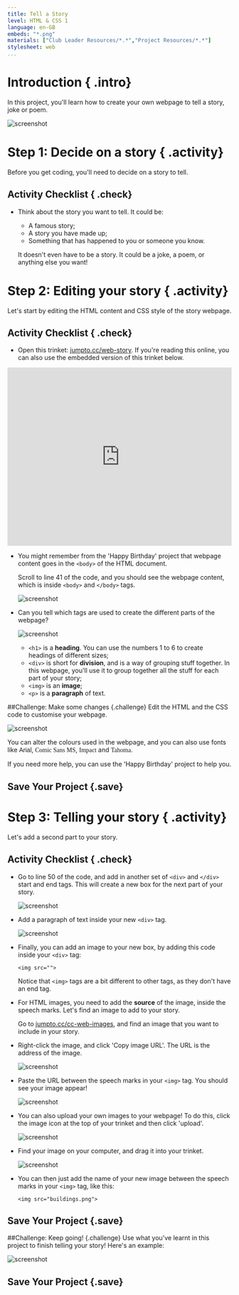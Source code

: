 ```yaml
---
title: Tell a Story
level: HTML & CSS 1
language: en-GB
embeds: "*.png"
materials: ["Club Leader Resources/*.*","Project Resources/*.*"]
stylesheet: web
...
```


# Introduction { .intro}

In this project, you'll learn how to create your own webpage to tell a story, joke or poem.

![screenshot](story-final.png)

# Step 1: Decide on a story { .activity}

Before you get coding, you'll need to decide on a story to tell.

## Activity Checklist { .check}

+ Think about the story you want to tell. It could be:
	+ A famous story;
	+ A story you have made up;
	+ Something that has happened to you or someone you know.

	It doesn't even have to be a story. It could be a joke, a poem, or anything else you want!

# Step 2: Editing your story { .activity}

Let's start by editing the HTML content and CSS style of the story webpage.

## Activity Checklist { .check}

+ Open this trinket: <a href="http://jumpto.cc/web-story" target="_blank">jumpto.cc/web-story</a>. If you're reading this online, you can also use the embedded version of this trinket below.

<div class="trinket">
	<iframe src="https://trinket.io/embed/html/8083cfebb3" width="100%" height="400" frameborder="0" marginwidth="0" marginheight="0" allowfullscreen>
	</iframe>
</div>

+ You might remember from the 'Happy Birthday' project that webpage content goes in the `<body>` of the HTML document.

	Scroll to line 41 of the code, and you should see the webpage content, which is inside `<body>` and `</body>` tags. 

	![screenshot](story-html.png)

+ Can you tell which tags are used to create the different parts of the webpage?

	![screenshot](story-elements.png)

	+ `<h1>` is a __heading__. You can use the numbers 1 to 6 to create headings of different sizes;
	+ `<div>` is short for __division__, and is a way of grouping stuff together. In this webpage, you'll use it to group together all the stuff for each part of your story;
	+ `<img>` is an __image__;
	+ `<p>` is a __paragraph__ of text.

##Challenge: Make some changes {.challenge}
Edit the HTML and the CSS code to customise your webpage.

![screenshot](story-changes.png)

You can alter the colours used in the webpage, and you can also use fonts like <span style="font-family: Arial;">Arial</span>, <span style="font-family: Comic Sans MS;">Comic Sans MS</span>, <span style="font-family: Impact;">Impact</span> and <span style="font-family: Tahoma;">Tahoma</span>.

If you need more help, you can use the 'Happy Birthday' project to help you.

## Save Your Project {.save}

# Step 3: Telling your story { .activity}

Let's add a second part to your story.

## Activity Checklist { .check}

+ Go to line 50 of the code, and add in another set of `<div>` and `</div>` start and end tags. This will create a new box for the next part of your story.  

	![screenshot](story-div.png)

+ Add a paragraph of text inside your new `<div>` tag.

	![screenshot](story-paragraph.png)

+ Finally, you can add an image to your new box, by adding this code inside your `<div>` tag:

	```
	<img src="">
	```

	Notice that `<img>` tags are a bit different to other tags, as they don't have an end tag.

+ For HTML images, you need to add the __source__ of the image, inside the speech marks. Let's find an image to add to your story.

	Go to <a href="http://jumpto.cc/cc-web-images" target="_blank">jumpto.cc/cc-web-images</a>, and find an image that you want to include in your story.

+ Right-click the image, and click 'Copy image URL'. The URL is the address of the image.

	![screenshot](story-url.png)

+ Paste the URL between the speech marks in your `<img>` tag. You should see your image appear!

	![screenshot](story-image.png)

+ You can also upload your own images to your webpage! To do this, click the image icon at the top of your trinket and then click 'upload'.

	![screenshot](story-upload.png)

+ Find your image on your computer, and drag it into your trinket.

	![screenshot](story-drag.png)

+ You can then just add the name of your new image between the speech marks in your `<img>` tag, like this:

	```
	<img src="buildings.png">
	```

## Save Your Project {.save}

##Challenge: Keep going! {.challenge}
Use what you've learnt in this project to finish telling your story! Here's an example:

![screenshot](story-final.png)

## Save Your Project {.save}